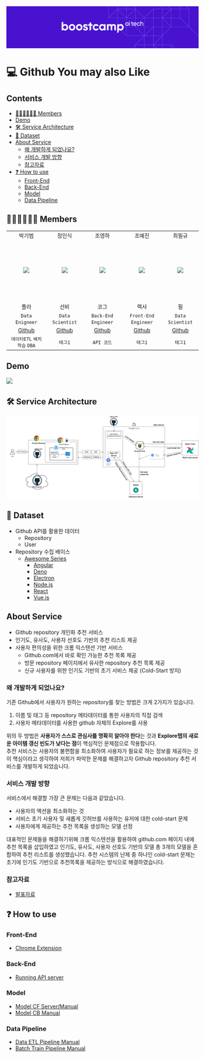 <div>
  <img src="./img/boostcamp_logo.png"/>
</div>

# 💻 Github You may also Like

## Contents

- [👩🏻‍💻👨🏻‍💻 Members](#-members)
- [Demo](#demo)
- [🛠 Service Architecture](#-service-architecture)
- [📁 Dataset](#-dataset)
- [About Service](#about-service)
  - [왜 개발하게 되었나요?](#왜-개발하게-되었나요)
  - [서비스 개발 방향](#서비스-개발-방향)
  - [참고자료](#참고자료)
- [❓ How to use](#-how-to-use)
  - [Front-End](#front-end)
  - [Back-End](#back-end)
  - [Model](#model)
  - [Data Pipeline](#data-pipeline)

## 👩🏻‍💻👨🏻‍💻 Members

<table align="center">
    <tr>
        <td align="center">박기범</td>
        <td align="center">정인식</td>
        <td align="center">조영하</td>
        <td align="center">조예진</td>
        <td align="center">최필규</td>
    </tr>
    <tr height="160px">
        <td align="center">
            <img height="120px" weight="120px" src="https://avatars.githubusercontent.com/u/61653740?v=4"/>
        </td>
        <td align="center">
            <img height="120px" weight="120px" src="https://avatars.githubusercontent.com/u/78129508?v=4"/>
        </td>
        <td align="center">
            <img height="120px" weight="120px" src="https://avatars.githubusercontent.com/u/67923359?v=4"/>
        </td>
        <td align="center">
            <img height="120px" weight="120px" src="https://avatars.githubusercontent.com/u/77298353?v=4"/>
        </td>
        <td align="center">
            <img height="120px" weight="120px" src="https://avatars.githubusercontent.com/u/79245575?v=4"/>
        </td>
    </tr>
        <td align="center">폴라</td>
        <td align="center">선비</td>
        <td align="center">코그</td>
        <td align="center">렉사</td>
        <td align="center">필</td>
    <tr>
    </tr>
    <tr>
        <td align="center"><code>Data Enigneer</code></td>
        <td align="center"><code>Data Scientist</code></td>
        <td align="center"><code>Back-End Engineer</code></td>
        <td align="center"><code>Front-End Engineer</code></td>
        <td align="center"><code>Data Scientist</code></td>
    </tr>
    <tr>
        <td align="center"><a href="https://github.com/cow-coding">Github</a></td>
        <td align="center"><a href="#">Github</a></td>
        <td align="center"><a href="https://github.com/hawe66">Github</a></td>
        <td align="center"><a href="#">Github</a></td>
        <td align="center"><a href="#">Github</a></td>
    </tr>
    <tr>
        <td align="center">
          <code>데이터ETL</code> <code>배치학습</code> <code>DBA</code>
        </td>
        <td align="center">
          <code>태그1</code>
        </td>
        <td align="center">
          <code>API 코드</code>
        </td>
        <td align="center">
          <code>태그1</code>
        </td>
        <td align="center">
          <code>태그1</code>
        </td>
    </tr>
</table>

## Demo

![](/img/demo.gif)

## 🛠 Service Architecture

![](/img/total_service.png)

## 📁 Dataset

- Github API를 활용한 데이터
  - Repository
  - User
- Repository 수집 베이스
  - [Awesome Series](https://github.com/sindresorhus/awesome#readme)
    - [Angular](https://github.com/PatrickJS/awesome-angular#readme)
    - [Deno](https://github.com/denolib/awesome-deno#readme)
    - [Electron](https://github.com/sindresorhus/awesome-electron#readme)
    - [Node.js](https://github.com/sindresorhus/awesome-nodejs#readme)
    - [React](https://github.com/enaqx/awesome-react#readme)
    - [Vue.js](https://github.com/vuejs/awesome-vue#readme)

## About Service

- Github repository 개인화 추천 서비스
- 인기도, 유사도, 사용자 선호도 기반의 추천 리스트 제공
- 사용자 편의성을 위한 크롬 익스텐션 기반 서비스
  - Github.com에서 바로 확인 가능한 추천 목록 제공
  - 방문 repository 페이지에서 유사한 repository 추천 목록 제공
  - 신규 사용자를 위한 인기도 기반의 초기 서비스 제공 (Cold-Start 방지)

### 왜 개발하게 되었나요?

기존 Github에서 사용자가 원하는 repository를 찾는 방법은 크게 2가지가 있습니다. 

1. 이름 및 태그 등 repository 메타데이터를 통한 사용자의 직접 검색
2. 사용자 메타데이터를 사용한 github 자체의 Explore를 사용

위의 두 방법은 **사용자가 스스로 관심사를 명확히 알아야 한다**는 것과 **Explore탭의 새로운 아이템 갱신 빈도가 낮다는 점**이 핵심적인 문제점으로 작용합니다.  
추천 서비스는 사용자의 불편함을 최소화하여 사용자가 필요로 하는 정보를 제공하는 것이 핵심이라고 생각하여 저희가 파악한 문제를 해결하고자 Github repository 추천 서비스를 개발하게 되었습니다.

### 서비스 개발 방향

서비스에서 해결할 가장 큰 문제는 다음과 같았습니다.

- 사용자의 액션을 최소화하는 것
- 서비스 초기 사용자 및 새롭게 깃허브를 사용하는 유저에 대한 cold-start 문제
- 사용자에게 제공하는 추천 목록을 생성하는 모델 선정

대표적인 문제들을 해결하기위해 크롬 익스텐션을 활용하여 github.com 페이지 내에 추천 목록을 삽입하였고 인기도, 유사도, 사용자 선호도 기반의 모델 총 3개의 모델을 혼합하여 추천 리스트를 생성했습니다. 추천 시스템의 난제 중 하나인 cold-start 문제는 초기에 인기도 기반으로 추천목록을 제공하는 방식으로 해결하였습니다.

### 참고자료

- [발표자료](https://github.com/boostcampaitech3/final-project-level3-recsys-04/blob/main/img/presentation.pdf)

## ❓ How to use

### Front-End

- [Chrome Extension](https://github.com/boostcampaitech3/final-project-level3-recsys-04/tree/main/front-end)

### Back-End

- [Running API server](https://github.com/boostcampaitech3/final-project-level3-recsys-04/tree/main/api)

### Model

- [Model CF Server/Manual](https://github.com/boostcampaitech3/final-project-level3-recsys-04/tree/main/model_cf/Server)
- [Model CB Manual](https://github.com/boostcampaitech3/final-project-level3-recsys-04/tree/main/model_cb)

### Data Pipeline

- [Data ETL Pipeline Manual](https://github.com/boostcampaitech3/final-project-level3-recsys-04/tree/main/data-engineering/data-pipe-line)
- [Batch Train Pipeline Manual](https://github.com/boostcampaitech3/final-project-level3-recsys-04/tree/main/data-engineering/batch-dag)
